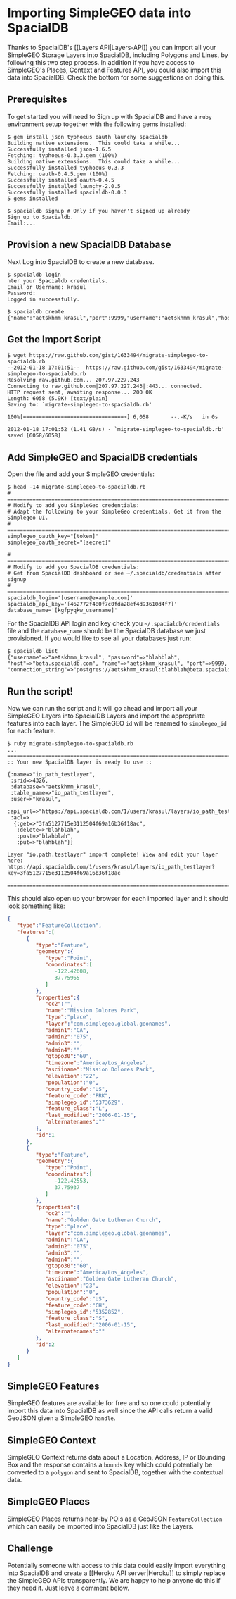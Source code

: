 # Importing SimpleGEO data into SpacialDB

Thanks to SpacialDB's [[Layers API|Layers-API]] you can import all your SimpleGEO Storage Layers into SpacialDB, including Polygons and Lines, by following this two step process. In addition if you have access to SimpleGEO's Places, Context and Features API, you could also import this data into SpacialDB. Check the bottom for some suggestions on doing this.

## Prerequisites

To get started you will need to Sign up with SpacialDB and have a `ruby` environment setup together with the following gems installed:

```console
$ gem install json typhoeus oauth launchy spacialdb
Building native extensions.  This could take a while...
Successfully installed json-1.6.5
Fetching: typhoeus-0.3.3.gem (100%)
Building native extensions.  This could take a while...
Successfully installed typhoeus-0.3.3
Fetching: oauth-0.4.5.gem (100%)
Successfully installed oauth-0.4.5
Successfully installed launchy-2.0.5
Successfully installed spacialdb-0.0.3
5 gems installed

$ spacialdb signup # Only if you haven't signed up already
Sign up to Spacialdb.
Email:...
```

## Provision a new SpacialDB Database

Next Log into SpacialDB to create a new database.

```console
$ spacialdb login
nter your Spacialdb credentials.
Email or Username: krasul
Password:
Logged in successfully.

$ spacialdb create
{"name":"aetskhmm_krasul","port":9999,"username":"aetskhmm_krasul","host":"beta.spacialdb.com","password":"blah"}
```

## Get the Import Script

```console
$ wget https://raw.github.com/gist/1633494/migrate-simplegeo-to-spacialdb.rb
--2012-01-18 17:01:51--  https://raw.github.com/gist/1633494/migrate-simplegeo-to-spacialdb.rb
Resolving raw.github.com... 207.97.227.243
Connecting to raw.github.com|207.97.227.243|:443... connected.
HTTP request sent, awaiting response... 200 OK
Length: 6058 (5.9K) [text/plain]
Saving to: `migrate-simplegeo-to-spacialdb.rb'

100%[================================>] 6,058       --.-K/s   in 0s      

2012-01-18 17:01:52 (1.41 GB/s) - `migrate-simplegeo-to-spacialdb.rb' saved [6058/6058]
```

## Add SimpleGEO and SpacialDB credentials

Open the file and add your SimpleGEO credentials:

```console
$ head -14 migrate-simplegeo-to-spacialdb.rb
# ================================================================================
# Modify to add you SimpleGeo credentials:
# Adapt the following to your SimpleGeo credentials. Get it from the Simplegeo UI.
# ================================================================================
simplegeo_oauth_key="[token]"
simplegeo_oauth_secret="[secret]"

# =========================================================================
# Modify to add you SpacialDB credentials:
# Get from SpacialDB dashboard or see ~/.spacialdb/credentials after signup
# =========================================================================
spacialdb_login='[username@example.com]'
spacialdb_api_key='[462772f480f7c0fda28ef4d93610d4f7]'
database_name='[kgfpyqkw_username]'
```

For the SpacialDB API login and key check you `~/.spacialdb/credentials` file and the `database_name` should be the SpacialDB database we just provisioned. If you would like to see all your databases just run:

```console
$ spacialdb list
{"username"=>"aetskhmm_krasul", "password"=>"blahblah", "host"=>"beta.spacialdb.com", "name"=>"aetskhmm_krasul", "port"=>9999, "connection_string"=>"postgres://aetskhmm_krasul:blahblah@beta.spacialdb.com:9999/aetskhmm_krasul"}
```

## Run the script!

Now we can run the script and it will go ahead and import all your SimpleGEO Layers into SpacialDB Layers and import the appropriate features into each layer. The SimpleGEO `id` will be renamed to `simplegeo_id` for each feature.

```console
$ ruby migrate-simplegeo-to-spacialdb.rb
...
================================================================================
:: Your new SpacialDB layer is ready to use ::

{:name=>"io_path_testlayer",
 :srid=>4326,
 :database=>"aetskhmm_krasul",
 :table_name=>"io_path_testlayer",
 :user=>"krasul",
 :api_url=>"https://api.spacialdb.com/1/users/krasul/layers/io_path_testlayer",
 :acl=>
  {:get=>"3fa5127715e3112504f69a16b36f18ac",
   :delete=>"blahblah",
   :post=>"blahblah",
   :put=>"blahblah"}}

Layer "io.path.testlayer" import complete! View and edit your layer here:
https://api.spacialdb.com/1/users/krasul/layers/io_path_testlayer?key=3fa5127715e3112504f69a16b36f18ac

================================================================================
```

This should also open up your browser for each imported layer and it should look something like:

```json
{
   "type":"FeatureCollection",
   "features":[
      {
         "type":"Feature",
         "geometry":{
            "type":"Point",
            "coordinates":[
               -122.42608,
               37.75965
            ]
         },
         "properties":{
            "cc2":"",
            "name":"Mission Dolores Park",
            "type":"place",
            "layer":"com.simplegeo.global.geonames",
            "admin1":"CA",
            "admin2":"075",
            "admin3":"",
            "admin4":"",
            "gtopo30":"60",
            "timezone":"America/Los_Angeles",
            "asciiname":"Mission Dolores Park",
            "elevation":"22",
            "population":"0",
            "country_code":"US",
            "feature_code":"PRK",
            "simplegeo_id":"5373629",
            "feature_class":"L",
            "last_modified":"2006-01-15",
            "alternatenames":""
         },
         "id":1
      },
      {
         "type":"Feature",
         "geometry":{
            "type":"Point",
            "coordinates":[
               -122.42553,
               37.75937
            ]
         },
         "properties":{
            "cc2":"",
            "name":"Golden Gate Lutheran Church",
            "type":"place",
            "layer":"com.simplegeo.global.geonames",
            "admin1":"CA",
            "admin2":"075",
            "admin3":"",
            "admin4":"",
            "gtopo30":"60",
            "timezone":"America/Los_Angeles",
            "asciiname":"Golden Gate Lutheran Church",
            "elevation":"23",
            "population":"0",
            "country_code":"US",
            "feature_code":"CH",
            "simplegeo_id":"5352852",
            "feature_class":"S",
            "last_modified":"2006-01-15",
            "alternatenames":""
         },
         "id":2
      }
   ]
}
```

## SimpleGEO Features

SimpleGEO features are available for free and so one could potentially import this data into SpacialDB as well since the API calls return a valid GeoJSON given a SimpleGEO `handle`.

## SimpleGEO Context

SimpleGEO Context returns data about a Location, Address, IP or Bounding Box and the  response contains a `bounds` key  which could potentially be converted to a `polygon` and sent to SpacialDB, together with the contextual data.

## SimpleGEO Places

SimpleGEO Places returns near-by POIs as a GeoJSON `FeatureCollection` which can easily be imported into SpacialDB just like the Layers.

## Challenge

Potentially someone with access to this data could easily import everything into SpacialDB and create a [[Heroku API server|Heroku]] to simply replace the SimpleGEO APIs transparently. We are happy to help anyone do this if they need it. Just leave a comment below.
